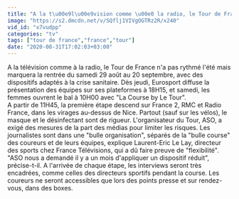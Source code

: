 ```yaml
---
title: "A la t\u00e9l\u00e9vision comme \u00e0 la radio, le Tour de France d\u00e9marre aujourd'hui avec des dispositifs adapt\u00e9s \u00e0 la crise sanitaire mais sans rassurer tout le monde..."
image: "https://s2.dmcdn.net/v/SQflj1VIVgOGTRz2R/x240"
vid_id: "x7vudpp"
categories: "tv"
tags: ["tour de france","france","tour"]
date: "2020-08-31T17:02:03+03:00"
---
```

A la télévision comme à la radio, le Tour de France n'a pas rythmé l'été mais marquera la rentrée du samedi 29 août au 20 septembre, avec des dispositifs adaptés à la crise sanitaire. Dès jeudi, Eurosport diffuse la présentation des équipes sur ses plateformes à 18H15, et samedi, les femmes ouvrent le bal à 10H00 avec &quot;La Course by Le Tour&quot;.  <br>A partir de 11H45, la première étape descend sur France 2, RMC et Radio France, dans les virages au-dessus de Nice. Partout (sauf sur les vélos), le masque et le désinfectant sont de rigueur. L'organisateur du Tour, ASO, a exigé des mesures de la part des médias pour limiter les risques. Les journalistes sont dans une &quot;bulle organisation&quot;, séparés de la &quot;bulle course&quot; des coureurs et de leurs équipes, explique Laurent-Eric Le Lay, directeur des sports chez France Télévisions, qui a dû faire preuve de &quot;flexibilité&quot;. &quot;ASO nous a demandé il y a un mois d'appliquer un dispositif réduit&quot;, précise-t-il. A l'arrivée de chaque étape, les interviews seront très encadrées, comme celles des directeurs sportifs pendant la course. Les coureurs ne seront accessibles que lors des points presse et sur rendez-vous, dans des boxes.
